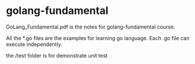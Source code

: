 # golang-fundamental

GoLang_Fundamental.pdf is the notes for golang-fundamental course.

All the *.go files are the examples for learning go language. Each .go file can execute independently.

the /test folder is for demonstrate unit test